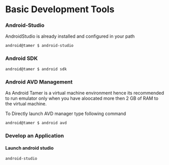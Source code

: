 # Basic Development Tools


### Android-Studio

AndroidStudio is already installed and configured in your path

```
android@tamer $ android-studio
```


### Android SDK 

```
android@tamer $ android sdk
```


### Android AVD Management

As Android Tamer is a virtual machine environment hence its recommended to run emulator only when you have aloocated more then 2 GB of RAM to the virtual machine.

To Directly launch AVD manager type following command

```
android@tamer $ android avd
```


### Develop an Application

#### Launch android studio

```
android-studio
```